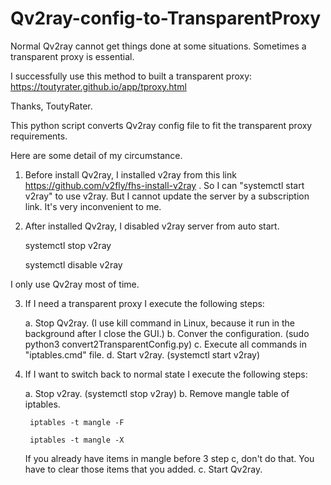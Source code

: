 # Qv2ray-config-to-TransparentProxy

Normal Qv2ray cannot get things done at some situations. Sometimes a transparent proxy is essential.

I successfully use this method to built a transparent proxy: https://toutyrater.github.io/app/tproxy.html

Thanks, ToutyRater.

This python script converts Qv2ray config file to fit the transparent proxy requirements.

Here are some detail of my circumstance.

1. Before install Qv2ray, I installed v2ray from this link https://github.com/v2fly/fhs-install-v2ray . 
So I can "systemctl start v2ray" to use v2ray. But I cannot update the server by a subscription link. 
It's very inconvenient to me.

2. After installed Qv2ray, I disabled v2ray server from auto start.

    systemctl stop v2ray
    
    systemctl disable v2ray
    
I only use Qv2ray most of time. 

3. If I need a transparent proxy I execute the following steps:

    a. Stop Qv2ray. (I use kill command in Linux, because it run in the background after I close the GUI.)
    b. Conver the configuration. (sudo python3 convert2TransparentConfig.py)
    c. Execute all commands in "iptables.cmd" file.
    d. Start v2ray. (systemctl start v2ray)

4. If I want to switch back to normal state I execute the following steps:

    a. Stop v2ray. (systemctl stop v2ray)
    b. Remove mangle table of iptables.
    
        iptables -t mangle -F
        
        iptables -t mangle -X
        
      If you already have items in mangle before 3 step c, don't do that. You have to clear those items that you added.
    c. Start Qv2ray.
